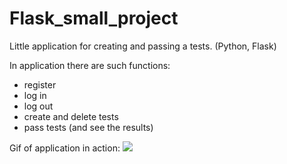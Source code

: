 # Flask_small_project
Little application for creating and passing a tests. (Python, Flask)

In application there are such functions:
- register
- log in
- log out
- create and delete tests
- pass tests (and see the results)

Gif of application in action: 
<img src="https://drive.google.com/drive/folders/1Z0Xl7nxVb8wHEYMq4QilwDYek7yEFpQg?usp=sharing">
